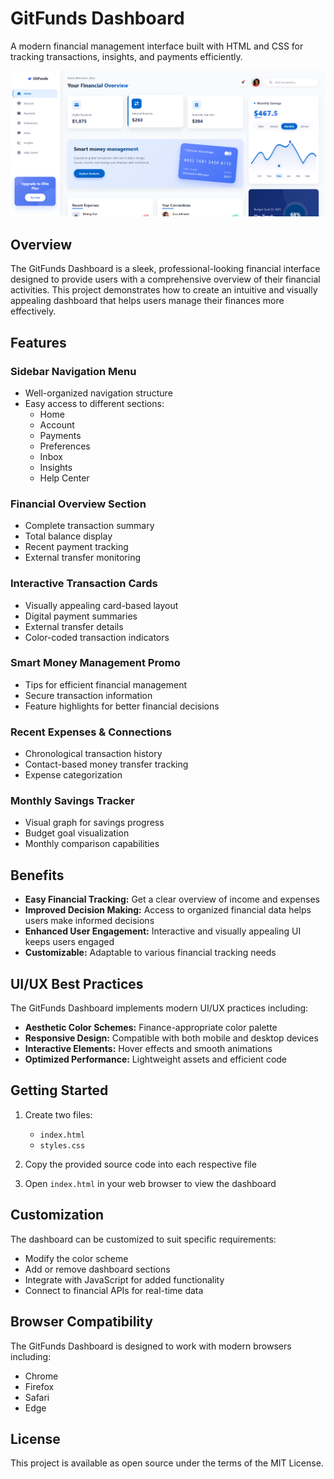 # GitFunds Dashboard

A modern financial management interface built with HTML and CSS for tracking transactions, insights, and payments efficiently.

![image](assets/image.png)

## Overview

The GitFunds Dashboard is a sleek, professional-looking financial interface designed to provide users with a comprehensive overview of their financial activities. This project demonstrates how to create an intuitive and visually appealing dashboard that helps users manage their finances more effectively.

## Features

### Sidebar Navigation Menu
- Well-organized navigation structure
- Easy access to different sections:
  - Home
  - Account
  - Payments
  - Preferences
  - Inbox
  - Insights
  - Help Center

### Financial Overview Section
- Complete transaction summary
- Total balance display
- Recent payment tracking
- External transfer monitoring

### Interactive Transaction Cards
- Visually appealing card-based layout
- Digital payment summaries
- External transfer details
- Color-coded transaction indicators

### Smart Money Management Promo
- Tips for efficient financial management
- Secure transaction information
- Feature highlights for better financial decisions

### Recent Expenses & Connections
- Chronological transaction history
- Contact-based money transfer tracking
- Expense categorization

### Monthly Savings Tracker
- Visual graph for savings progress
- Budget goal visualization
- Monthly comparison capabilities

## Benefits

- **Easy Financial Tracking:** Get a clear overview of income and expenses
- **Improved Decision Making:** Access to organized financial data helps users make informed decisions
- **Enhanced User Engagement:** Interactive and visually appealing UI keeps users engaged
- **Customizable:** Adaptable to various financial tracking needs

## UI/UX Best Practices

The GitFunds Dashboard implements modern UI/UX practices including:

- **Aesthetic Color Schemes:** Finance-appropriate color palette
- **Responsive Design:** Compatible with both mobile and desktop devices
- **Interactive Elements:** Hover effects and smooth animations
- **Optimized Performance:** Lightweight assets and efficient code

## Getting Started

1. Create two files:
   - `index.html`
   - `styles.css`

2. Copy the provided source code into each respective file

3. Open `index.html` in your web browser to view the dashboard

## Customization

The dashboard can be customized to suit specific requirements:

- Modify the color scheme
- Add or remove dashboard sections
- Integrate with JavaScript for added functionality
- Connect to financial APIs for real-time data

## Browser Compatibility

The GitFunds Dashboard is designed to work with modern browsers including:
- Chrome
- Firefox
- Safari
- Edge

## License

This project is available as open source under the terms of the MIT License.